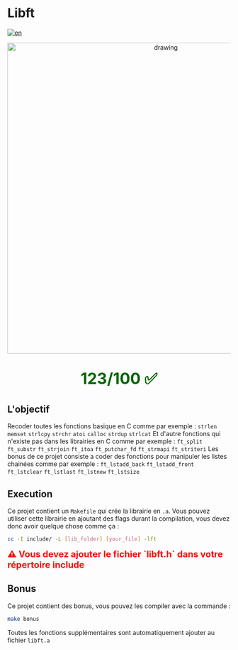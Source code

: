 # Libft

[![en](https://img.shields.io/badge/Language-en-red)](README.md)

<div style="text-align: center;"><img src="https://i.imgur.com/UQ00ah6.jpg " alt="drawing" width="700"/></div>
<div style="color: darkgreen; font-weight: bold; text-align: center; font-size: 35px;"><p> 123/100 ✅</p></div>

## L'objectif

Recoder toutes les fonctions basique en C comme par exemple :
`strlen` `memset` `strlcpy` `strchr` `atoi` `calloc` `strdup` `strlcat`
Et d'autre fonctions qui n'existe pas dans les librairies en C comme par exemple :
`ft_split` `ft_substr` `ft_strjoin` `ft_itoa` `ft_putchar_fd` `ft_strmapi` `ft_striteri`
Les bonus de ce projet consiste a coder des fonctions pour manipuler les listes chainées comme par exemple :
`ft_lstadd_back` `ft_lstadd_front` `ft_lstclear` `ft_lstlast` `ft_lstnew` `ft_lstsize`

## Execution

Ce projet contient un `Makefile` qui crée la librairie en `.a`.
Vous pouvez utiliser cette librairie en ajoutant des flags durant la compilation, vous devez donc avoir quelque chose comme ça :
````sh
cc -I include/ -L [lib_folder] [your_file] -lft
````
<div style="color: red; font-weight: bold; font-size: 20px;">⚠ Vous devez ajouter le fichier `libft.h` dans votre répertoire include </div>

## Bonus

Ce projet contient des bonus, vous pouvez les compiler avec la commande :
````sh
make bonus
````
Toutes les fonctions supplémentaires sont automatiquement ajouter au fichier `libft.a`
